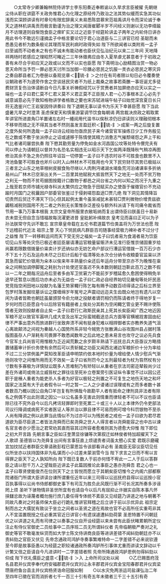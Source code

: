 <!-- { "loadSidebar": true } -->
　　○太常寺少卿兼翰林院侍讲学士李东阳奏近奉敕谕以久旱求言臣被擢  先朝继尘侍从职在讲筵不关政务惟君心为化理之原经传乃致治之法其势似缓而实急其功似浅而实深顾讲读有时章句有限宏辞奥义未易悉陈尝慕宋范祖禹讲月令而深论诚于奉天之道林机讲禹贡而极言勤谨为治之理又闻唐崔郾半岁不问经义则谢以无功李绛踰月不访理道则自惭饱食臣之瘝旷实又过之近臣于经筵轮讲孟子两年之内轮侍日讲亦用此书今不敢远引谨摘孟子中格言要论切于君心治道臣与二三讲官已彻  圣聪而未悉愚见者析为数条极论其理而军民利病时政得失如  陛下所欲闻者以类附焉一孟子曰至诚而不动者未之有也不诚未有能动者也臣伏见弘治纪元以来二三年间  天地降祥两旸时若感应之理昭然可睹近二三年休徵弗应由冬入夏旱虐尤甚意者于于初政之善有未尽合乎抑应天之政或以文而不以实也臣愿  陛下斋明治心励精图治赏一物必思天命所当予罚一罪必思天讨所当加御一珍膳必思民之饥服一羙衣必思民之寒灾异之奏自郡县者汇为卷册以备观览章＜锍-釒＞之付在有司者限以旬日必令覆奏使议朝政者不为道旁作舍之空谈拯民灾者不为纸上裁桑之故事若斋醮一事诳诞尤多徒费财货复伤治体请断自今日凡事关祈祷假经咒以于赏赉者并加屏绝亦应天以实之一端也一孟子曰君仁莫不仁君义莫不义君正莫不正臣按人君一心万事根本正心必先于诚意诚意必先于致知格物讲学者格致之要也宋苏轼进端午帖子曰始觉深宫夏日长只将无逸鉴兴亡王岩叟因侍讲奏曰  陛下退朝无事以读书为乐天下幸甚臣愿  陛下当此盛暑亢旱之时澄清  圣虑保爱天和慎重游宴调节饮食每朝谒  两宫裁决庶政之暇取累年讲官所进直角□羊置诸左右时一繙阅用代温书以俟秋凉仍旧讲读则义理融彻根本不移举而措之无不得其当者不然则虽发言盈廷积＜锍-釒＞成案一两之后旋复置之度外矣何所逸哉一孟子曰诗云经始勿亟庶民子来今诸营官军操练日少工作务殷见在之数或不敷于坐派停止之诏或遽移于陈情使其精力消惫志气摧颓嗟怨之声上干和气比者诸司屡尝执奏  陛下愍其勤劳量为停免如金水河昌国公坟等处特令儧完夫有司以停止为请朝廷以督并为名恐名实相违无以昭示天下乞俟两泽既降秋气稍凉再图修治其余不急之务仍照往年诏旨一切停罢一孟子曰不违农时谷不可胜食也数罟不入洿池鱼鳖不可胜食也斧斤以时入山林材木不可胜用也今天下民穷财尽其势已极姑以三者言之山东之地草根树皮掘食殆尽继以人肉荆沔诸湖水竭鱼荒河泊诸课率多折纳易州山厂林木已空渐出关外一二百里其他赋税大抵皆然天下之地无一处而不贫万物之利无一物而不贫苟据图按籍计口数物于都邑之间台省之内何以知之而况于九重之上哉至若京师市铺光禄寺科派太繁供应之物急于田赋买办之使亟于催徵官价不充动踰时月国门之税曩因户部委官张鉴过于侵剥嗟怨盈途□贾几绝  陛下洞见其情降旨切责然后贸迁不滞天下归心但其起例太重今虽渐减犹未甚轻□贾利微物价增贵兹欲蠲租减税则国用不充二者之外别无长策惟杂泛差役与额外科派请下有司痛令裁省而节用一事乃万事本根我  太宗文皇帝所服里衣敝垢纳而复出谓侍臣曰朕虽日十易新衣未尝无但自念当惜福故每浣濯更进昔  皇妣躬补缉故衣  皇考见而喜曰正可以为子孙法朕常守先训不敢忘  宣宗章皇帝载在五伦书君道篇节俭类盖将为万世法也愿  陛下远稽前代近法  祖宗上警  天心下悯民病凡群臣百司随事经营极力裨补者不过分寸之益惟  陛下一转移斡运间而天下受无穷之福矣一孟子曰饥者易为食渴者易为饮臣切见山东等处灾伤已极近者廷臣屡请漕运官粮量留赈济未见准行臣惟京储固重岁给尚赢若限数借拨量价粜卖计岁还纳似亦无妨乞命户部议行漕运官借拨一百万石少亦不下五十万石及运舟未尽之日扣计后船于临清等处水次仓分纳令收粮委官监粜以济其急而留贮价银用为籴本以俟来年丰熟量价籴还后年运舟分带至京亦不为晚惟在粜籴之间稍加调停脚冤之耗别为计处使还官虽迟不失本数则朝廷岂靳此百万之数不假以一二年之期哉况运舟后至者多由军卫贫窘力不能前岁岁稽延愈久愈困使得稍免半途早还暂息以图后功亦未必为无益也一孟子曰仁政必自经界始切见畿甸等处奸民恶党竞指空闲田地以投献为名藩王势家輙行陈乞每有赐予动数百顷得请之后标立界至包罗村落发掘坟墓诉讼之牒缠绵岁年冤号之声震动远迩夫生齿既众地岂有遗凡以空闲为请者皆欺也朝廷虽屡颁禁令俞允继之投献者谪罚相仍而陈请者终于得地岁复一岁何时而已臣愿自今以后除官有籍册者上俟处分其称为空闲輙乞管业更不赐许使陈情者无效则投献者自止矣一孟子曰君行仁政斯民亲其上死其长矣臣闻广西之地近因军粮不足以致官军嚣哄几成大变及出军之际蛮贼截途总兵方面等官横被戕害固由纪律不严事出意外而旅进群行坐致奔溃不闻有挺身犯难以相捍御者实亦教养失道气沮心离故颠沛之间视为秦越人心国势所系非轻今贼势方张散满山谷攻围州县占据村落版图虽存人户渐耗有司畏罪不敢悉闻数年之后此地之患未易言也攻守之议必先兵食今官军土兵尚皆可用惟粮为乏近闻荒歉之余岁颇丰熟请下巡抚总兵大臣亟议方略措置储蓄审计折价务使有余然后可以责斩馘之功臣又闻西北诸边军粮折价十分为率给不过二三分禁例虽严莫知改革臣请申明禁约依本地时价量为增给使人情少慰兵气渐扬则攻守之间惟所用而无不效矣一孟子曰省刑罚今之五刑最轻者为杖为笞然杖有分寸数有多寡极为详慎狱讼既多人苦难制乃有矫轻以从重者在京法司密迩辇毂尚少过差在外诸司或倚法立威笞杖之罪往往至死补立卷案旁引医证纵令事觉不过以因公还职于是棰人重者为能吏杀人多者为好官以极轻之刑置之不可复生之地伤天地之和坏国家之法莫有大于此者假令以一时之暂一二人之少诿诸过误理或有之而多者数十甚者数百乃概以因公自角□羊岂复有所惧哉今故勘平人者有抵命之律刑具非法者有除名之例偶不出此则谓之因公一以公名虽多无害此则情重而律轻者不可以不议也臣请除已往不究外自今以后凡拷讯轻罪即时至死累二十或三十人以上本律外仍令吏部法司议行降调或病死不实者医证人等并治以罪且律不可易而例可增今科罚银物不至杀人尚有降调之例以此罪当此情似不为过亦可以为残民者之戒也一孟子曰欲为君尽君道欲为臣尽臣道二者皆法尧舜而已矣尧舜之世人人得言者以尧舜能容之也中古以谏名官言者亦少愿治之君常劝其直而容其过所容者愈难则其为德愈大仰惟  陛下即位之初大开言路  先朝言事之臣如汪奎萧显徐镛等次第叙迁如林俊者特加超擢天下之人歌颂  圣德皆以为尧舜复出间有言事狂直上烦谴责者词虽太戆心实爱  君既示磨礲宜加抆拭近者群臣交章请赦彭程已蒙恩旨令该部看详必有  圣裁臣无容议臣切见任仪所坐亦以扶持国体非为私谋而小小过差未蒙湔雪今当  陛下求言之日而不宥以言得罪之臣天下之人孰知所向  陛下既已复数人于前亦何惜不宥此一二人于后以答群臣之请以慰千万人之望哉臣近讲孟子此篇因推论此事臣之愚亦尧舜吾  君之心也一孟子曰尊贤使能俊杰在位则天下之士皆悦而愿立于其朝矣臣切惟今之内阁六部都察院诸衙门所谓大臣讲读台谏所谓重任近年以来三司得以讼巡抚府县得以讼巡按小官百执事得以讼尚书侍郎都御史事下有司互为胜负此风既行渐不可长况其所奏多涉诬罔上烦  圣听下骇物情非圣世所宜有也请自今以后凡有屈抑止许据实自陈本事凡怀挟讎忿故为诬蔑者概勿施行庶几委任得专体统不紊臣又见经筵乃讲道之地与朝著不同故凡奏对之时虽师保大臣必行跪礼惟讲官拜稽之后立讲于前以示优异此  祖宗定制而古之大儒犹有致议于坐立之间者以圣贤之道在焉故也官不必高所任实重苟非其人不宜滥置既授之任必重其官近日讲官小有遗误遽遭紏劾荷蒙  圣恩特置不问朝廷优之以讲道之礼而有司律之以奏事之仪自开设经筵以来未尝有此臣伏睹累朝所定仪注止有侍仪官御史二员给事中二员序班二员无所谓紏仪者  先帝临朝极严奏对之礼御史等官不敢毫发纵贷而如大学士陈文侍讲商良臣等进讲差错不闻紏劾朝廷亦不以责紏劾之官臣又伏见  先帝念通政司鸿胪寺奏事繁难特命一二字差错不必来说钦遵至今即是故事臣愚以为经筵之职较诸通政所奏鸿胪所引事体尤重而讲读文辞动以千计繁又倍之臣请自今凡进讲时一二字差错者照  先帝所降通政鸿胪恩例勿得紏劾以仰成  陛下优礼儒臣之盛意＜锍-釒＞入  上命所司议处以闻
　　○乙巳赐晋府茂名县君并仪宾李奉代府安福郡君并仪宾刘让永丰郡君并仪宾金宝阳春郡君并仪宾梁瓒唐府鱼台县主并仪宾杨贤诰命冠服如制
　　○以水灾免两浙运司盐课弘治二年至四年已徵在官而消折者七千一百三十引有奇五年未徵者三千三十五引有奇
